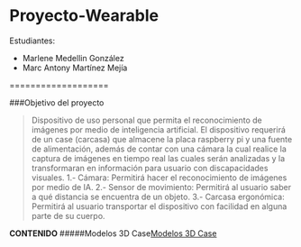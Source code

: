 # Proyecto-Wearable
Estudiantes:
- Marlene Medellin González
- Marc Antony Martínez Mejía

===================

###Objetivo del proyecto

> Dispositivo de uso personal que permita el reconocimiento de imágenes por medio de inteligencia artificial.
> El dispositivo requerirá de un case (carcasa) que almacene la placa raspberry pi y una fuente de alimentación, además de contar con una cámara la cual realice la captura de imágenes en tiempo real las cuales serán analizadas y la transformaran en información para usuario con discapacidades visuales.
> 1.- Cámara: Permitirá hacer el reconocimiento de imágenes por medio de IA.
> 2.- Sensor de movimiento: Permitirá al usuario saber a qué distancia se encuentra de un objeto.
> 3.- Carcasa ergonómica: Permitirá al usuario transportar el dispositivo con facilidad en alguna parte de su cuerpo.

**CONTENIDO**
#####Modelos 3D Case[Modelos 3D Case](https://github.com/Darcrai221/Proyecto-Wearable/tree/Dise%C3%B1os3DCase "Modelos 3D Case")
